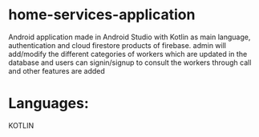 # home-services-application
Android application made in Android Studio with Kotlin as main language, authentication and cloud firestore products of firebase. admin will add/modify the different categories of workers which are updated in the database and users can signin/signup to consult the workers through call and other features are added
# Languages: 
KOTLIN
